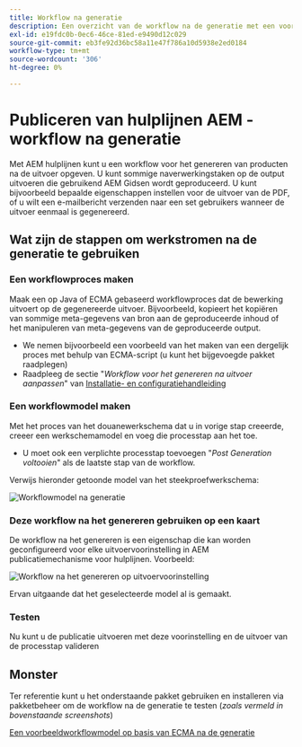 ```yaml
---
title: Workflow na generatie
description: Een overzicht van de workflow na de generatie met een voorbeeld
exl-id: e19fdc0b-0ec6-46ce-81ed-e9490d12c029
source-git-commit: eb3fe92d36bc58a11e47f786a10d5938e2ed0184
workflow-type: tm+mt
source-wordcount: '306'
ht-degree: 0%

---
```


# Publiceren van hulplijnen AEM - workflow na generatie

Met AEM hulplijnen kunt u een workflow voor het genereren van producten na de uitvoer opgeven. U kunt sommige naverwerkingstaken op de output uitvoeren die gebruikend AEM Gidsen wordt geproduceerd.
U kunt bijvoorbeeld bepaalde eigenschappen instellen voor de uitvoer van de PDF, of u wilt een e-mailbericht verzenden naar een set gebruikers wanneer de uitvoer eenmaal is gegenereerd.


## Wat zijn de stappen om werkstromen na de generatie te gebruiken

### Een workflowproces maken

Maak een op Java of ECMA gebaseerd workflowproces dat de bewerking uitvoert op de gegenereerde uitvoer. Bijvoorbeeld, kopieert het kopiëren van sommige meta-gegevens van bron aan de geproduceerde inhoud of het manipuleren van meta-gegevens van de geproduceerde output.
- We nemen bijvoorbeeld een voorbeeld van het maken van een dergelijk proces met behulp van ECMA-script (u kunt het bijgevoegde pakket raadplegen)
- Raadpleeg de sectie &quot;*Workflow voor het genereren na uitvoer aanpassen*&quot; van [Installatie- en configuratiehandleiding](https://helpx.adobe.com/content/dam/help/en/xml-documentation-solution/4-2/Adobe-Experience-Manager-Guides_UUID_Installation-Configuration-Guide_EN.pdf#page=119)


### Een workflowmodel maken

Met het proces van het douanewerkschema dat u in vorige stap creeerde, creeer een werkschemamodel en voeg die processtap aan het toe.
- U moet ook een verplichte processtap toevoegen &quot;*Post Generation voltooien*&quot; als de laatste stap van de workflow.

Verwijs hieronder getoonde model van het steekproefwerkschema:

![Workflowmodel na generatie](../assets/workflows/pgwf-workflow-model.png)


### Deze workflow na het genereren gebruiken op een kaart

De workflow na het genereren is een eigenschap die kan worden geconfigureerd voor elke uitvoervoorinstelling in AEM publicatiemechanisme voor hulplijnen. Voorbeeld:

![Workflow na het genereren op uitvoervoorinstelling](../assets/workflows/pgwf-preset-settings.png)


Ervan uitgaande dat het geselecteerde model al is gemaakt.


### Testen

Nu kunt u de publicatie uitvoeren met deze voorinstelling en de uitvoer van de processtap valideren


## Monster

Ter referentie kunt u het onderstaande pakket gebruiken en installeren via pakketbeheer om de workflow na de generatie te testen (*zoals vermeld in bovenstaande screenshots*)

[Een voorbeeldworkflowmodel op basis van ECMA na de generatie](../assets/workflows/sample-pgwf-ecma-test-wfmetadata.zip)
